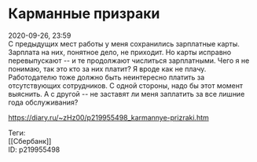 Карманные призраки
===================

   
 2020-09-26, 23:59   
  С предыдущих мест работы у меня сохранились зарплатные карты. Зарплата на них, понятное дело, не приходит. Но карты исправно перевыпускают -- и те продолжают числиться зарплатными. Чего я не понимаю, так это кто за них платит? Я вроде как не плачу. Работодателю тоже должно быть неинтересно платить за отсутствующих сотрудников. С одной стороны, надо бы этот момент выяснить. А с другой -- не заставят ли меня заплатить за все лишние года обслуживания?   
    
 <https://diary.ru/~zHz00/p219955498_karmannye-prizraki.htm>   
   
 Теги:   
 [[Сбербанк]]   
 ID: p219955498
